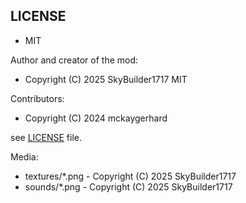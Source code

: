 ## LICENSE

* MIT

Author and creator of the mod:

* Copyright (C) 2025 SkyBuilder1717 MIT

Contributors:

* Copyright (C) 2024 mckaygerhard

see [LICENSE](LICENSE) file.

Media:

* textures/*.png - Copyright (C) 2025 SkyBuilder1717
* sounds/*.png - Copyright (C) 2025 SkyBuilder1717
